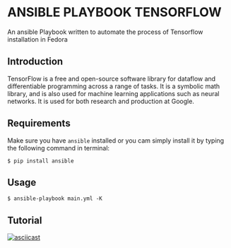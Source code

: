 # ANSIBLE PLAYBOOK TENSORFLOW #
An ansible Playbook written to automate the process of Tensorflow installation in Fedora

## Introduction ##
TensorFlow is a free and open-source software library for dataflow and differentiable programming across a range of tasks. It is a symbolic math library, and is also used for machine learning applications such as neural networks. It is used for both research and production at Google.

## Requirements ##

Make sure you have `ansible` installed or you cam simply install it by typing the following command in terminal:

```
$ pip install ansible
```

## Usage ##

```
$ ansible-playbook main.yml -K
```

## Tutorial ##

[![asciicast](https://asciinema.org/a/h5LpWpXlP6wZH2m9liBDELqzK.png)](https://asciinema.org/a/h5LpWpXlP6wZH2m9liBDELqzK)
